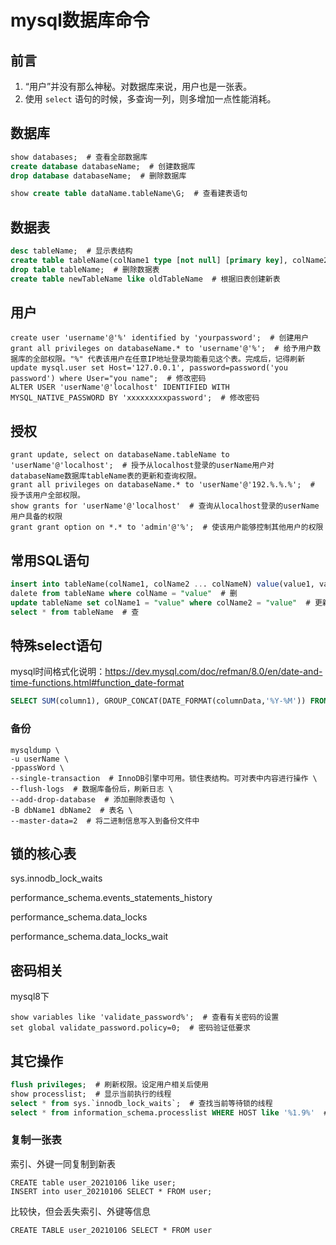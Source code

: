 # mysql数据库命令

## 前言

1. “用户”并没有那么神秘。对数据库来说，用户也是一张表。
2. 使用 `select` 语句的时候，多查询一列，则多增加一点性能消耗。

## 数据库

``` sql
show databases;  # 查看全部数据库
create database databaseName;  # 创建数据库
drop database databaseName;  # 删除数据库

show create table dataName.tableName\G;  # 查看建表语句
```

## 数据表

``` sql
desc tableName;  # 显示表结构
create table tableName(colName1 type [not null] [primary key], colName2 type [not null] [primary key]);  # 创建新数据表
drop table tableName;  # 删除数据表
create table newTableName like oldTableName  # 根据旧表创建新表
```

## 用户

``` mysql
create user 'username'@'%' identified by 'yourpassword';  # 创建用户
grant all privileges on databaseName.* to 'username'@'%';  # 给予用户数据库的全部权限。"%" 代表该用户在任意IP地址登录均能看见这个表。完成后，记得刷新
update mysql.user set Host='127.0.0.1', password=password('you password') where User="you name";  # 修改密码
ALTER USER 'userName'@'localhost' IDENTIFIED WITH MYSQL_NATIVE_PASSWORD BY 'xxxxxxxxxpassword';  # 修改密码
```

## 授权

```mysql
grant update, select on databaseName.tableName to 'userName'@'localhost';  # 授予从localhost登录的userName用户对databaseName数据库tableName表的更新和查询权限。
grant all privileges on databaseName.* to 'userName'@'192.%.%.%';  # 授予该用户全部权限。
show grants for 'userName'@'localhost'  # 查询从localhost登录的userName用户具备的权限
grant grant option on *.* to 'admin'@'%';  # 使该用户能够控制其他用户的权限
```

## 常用SQL语句

``` sql
insert into tableName(colName1, colName2 ... colNameN) value(value1, value2 ... valueN)  # 增
dalete from tableName where colName = "value"  # 删
update tableName set colName1 = "value" where colName2 = "value"  # 更新表数据
select * from tableName  # 查
```

## 特殊select语句

mysql时间格式化说明：<https://dev.mysql.com/doc/refman/8.0/en/date-and-time-functions.html#function_date-format>

``` sql
SELECT SUM(column1), GROUP_CONCAT(DATE_FORMAT(columnData,'%Y-%M')) FROM test_1 GROUP BY DATE_FORMAT(columnData,'%Y-%M')  # 按月分组
```

### 备份
```
mysqldump \
-u userName \ 
-ppassWord \
--single-transaction  # InnoDB引擎中可用。锁住表结构。可对表中内容进行操作 \
--flush-logs  # 数据库备份后，刷新日志 \
--add-drop-database  # 添加删除表语句 \
-B dbName1 dbName2  # 表名 \
--master-data=2  # 将二进制信息写入到备份文件中 
```

## 锁的核心表

sys.innodb_lock_waits

performance_schema.events_statements_history

performance_schema.data_locks

performance_schema.data_locks_wait

## 密码相关

mysql8下

```mysql
show variables like 'validate_password%';  # 查看有关密码的设置
set global validate_password.policy=0;  # 密码验证低要求
```

## 其它操作

``` sql
flush privileges;  # 刷新权限。设定用户相关后使用
show processlist;  # 显示当前执行的线程
select * from sys.`innodb_lock_waits`;  # 查找当前等待锁的线程
select * from information_schema.processlist WHERE HOST like '%1.9%'  # 查询192.168.1.9的mysql连接数
```

### 复制一张表

索引、外键一同复制到新表

```
CREATE table user_20210106 like user;
INSERT into user_20210106 SELECT * FROM user;
```

比较快，但会丢失索引、外键等信息

```
CREATE TABLE user_20210106 SELECT * FROM user
```


